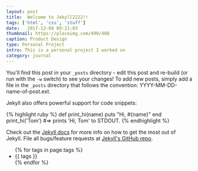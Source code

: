```yaml
---
layout: post
title:  Welcome to Jekyll2222!!
tags: ['html', 'css', 'stuff']
date:   2017-12-08 09:21:03
thumbnail: https://placeimg.com/490/408
caption: Product Design
type: Personal Project
intro: This is a personal project I worked on
category: journal
---
```


You'll find this post in your `_posts` directory - edit this post and re-build (or run with the `-w` switch) to see your changes!
To add new posts, simply add a file in the `_posts` directory that follows the convention: YYYY-MM-DD-name-of-post.ext.

Jekyll also offers powerful support for code snippets:

{% highlight ruby %}
def print_hi(name)
  puts "Hi, #{name}"
end
print_hi('Tom')
#=> prints 'Hi, Tom' to STDOUT.
{% endhighlight %}

Check out the [Jekyll docs][jekyll] for more info on how to get the most out of Jekyll. File all bugs/feature requests at [Jekyll's GitHub repo][jekyll-gh].

[jekyll-gh]: https://github.com/mojombo/jekyll
[jekyll]:    http://jekyllrb.com

<ul>
  {% for tags in page.tags %}
    <li>{{ tags }}</li>
  {% endfor %}
</ul>
